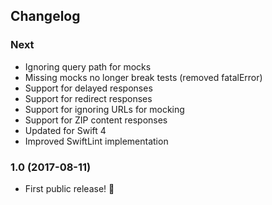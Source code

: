 ## Changelog

### Next
- Ignoring query path for mocks
- Missing mocks no longer break tests (removed fatalError)
- Support for delayed responses
- Support for redirect responses
- Support for ignoring URLs for mocking
- Support for ZIP content responses
- Updated for Swift 4
- Improved SwiftLint implementation

### 1.0 (2017-08-11)

- First public release! 🎉